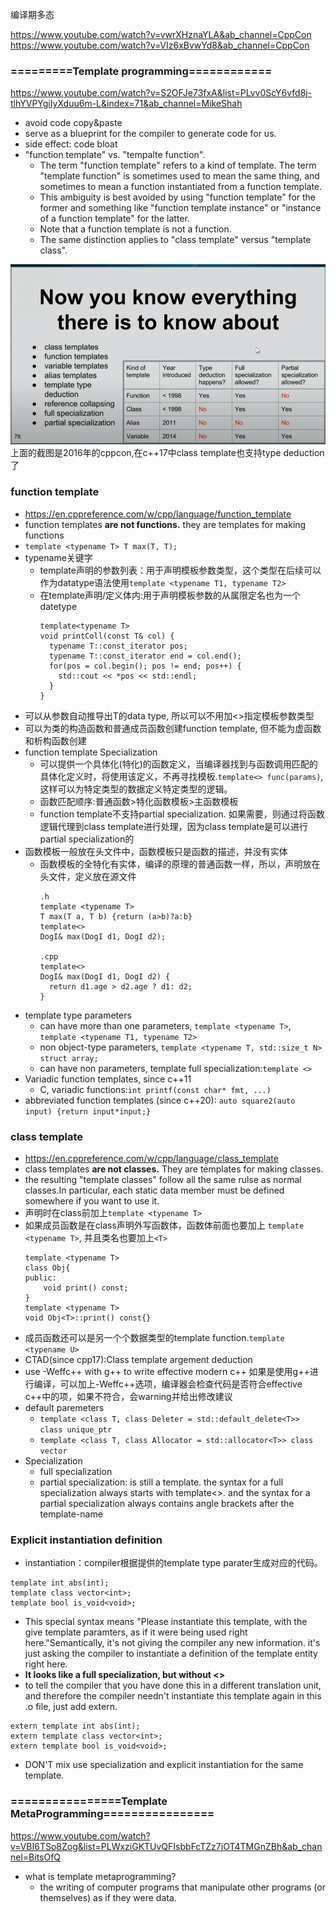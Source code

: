 编译期多态

https://www.youtube.com/watch?v=vwrXHznaYLA&ab_channel=CppCon
https://www.youtube.com/watch?v=VIz6xBvwYd8&ab_channel=CppCon
### =========Template programming============
https://www.youtube.com/watch?v=S2OFJe73fxA&list=PLvv0ScY6vfd8j-tlhYVPYgiIyXduu6m-L&index=71&ab_channel=MikeShah

- avoid code copy&paste
- serve as a blueprint for the compiler to generate code for us.
- side effect: code bloat
- "function template" vs. "tempalte function".
  - The term "function template" refers to a kind of template. The term "template function" is sometimes used to mean the same thing, and sometimes to mean a function instantiated from a function template. 
  - This ambiguity is best avoided by using "function template" for the former and something like "function template instance" or "instance of a function template" for the latter. 
  - Note that a function template is not a function. 
  - The same distinction applies to "class template" versus "template class".

![](images/templates.png)
上面的截图是2016年的cppcon,在c++17中class template也支持type deduction了
### function template
- https://en.cppreference.com/w/cpp/language/function_template
- function templates **are not functions.** they are templates for making functions
- `template <typename T> T max(T, T);`
- typename关键字
  - template声明的参数列表：用于声明模板参数类型，这个类型在后续可以作为datatype语法使用`template <typename T1, typename T2>`
  - 在template声明/定义体内:用于声明模板参数的从属限定名也为一个datetype
    ```
    template<typename T>
    void printColl(const T& col) {
      typename T::const_iterator pos;
      typename T::const_iterator end = col.end();
      for(pos = col.begin(); pos != end; pos++) {
        std::cout << *pos << std::endl;
      }
    }
    ```
- 可以从参数自动推导出T的data type, 所以可以不用加<>指定模板参数类型
- 可以为类的构造函数和普通成员函数创建function template, 但不能为虚函数和析构函数创建
- function template Specialization
  - 可以提供一个具体化(特化)的函数定义，当编译器找到与函数调用匹配的具体化定义时，将使用该定义，不再寻找模板.`template<> func(params)`, 这样可以为特定类型的数据定义特定类型的逻辑。
  - 函数匹配顺序:普通函数>特化函数模板>主函数模板
  - function template不支持partial specialization.
    如果需要，则通过将函数逻辑代理到class template进行处理，因为class template是可以进行partial specialization的
- 函数模板一般放在头文件中，函数模板只是函数的描述，并没有实体
  - 函数模板的全特化有实体，编译的原理的普通函数一样，所以，声明放在头文件，定义放在源文件
       ```
       .h
       template <typename T>
       T max(T a, T b) {return (a>b)?a:b}
       template<> 
       DogI& max(DogI d1, DogI d2);

       .cpp
       template<>
       DogI& max(DogI d1, DogI d2) {
         return d1.age > d2.age ? d1: d2;
       }
       ```
- template type parameters
    - can have more than one parameters, `template <typename T>`, `template <typename T1, typename T2>`
    - non object-type parameters, `template <typename T, std::size_t N> struct array;`
    - can have non parameters, template full specialization:`template <>`
- Variadic function templates, since c++11
  - C, variadic functions:`int printf(const char* fmt, ...)`
- abbreviated function templates (since c++20): `auto square2(auto input) {return input*input;}`
### class template
- https://en.cppreference.com/w/cpp/language/class_template
- class templates **are not classes.** They are templates for making classes.
- the resulting "template classes" follow all the same rulse as normal classes.In particular, each static data member must be defined somewhere if you want to use it.
- 声明时在class前加上`template <typename T>`
- 如果成员函数是在class声明外写函数体，函数体前面也要加上 `template <typename T>`, 并且类名也要加上`<T>`
  ```
  template <typename T>
  class Obj{
  public:
      void print() const;
  }
  template <typename T>
  void Obj<T>::print() const{}
  ```
- 成员函数还可以是另一个个数据类型的template function.`template <typename U>`
- CTAD(since cpp17):Class template argement deduction
- use -Weffc++ with g++ to write effective modern c++
  如果是使用g++进行编译，可以加上-Weffc++选项，编译器会检查代码是否符合effective c++中的项，如果不符合，会warning并给出修改建议
- default paremeters
  - `template <class T, class Deleter = std::default_delete<T>> class unique_ptr`
  - `template <class T, class Allocator = std::allocator<T>> class vector`
- Specialization
  - full specialization
  - partial specialization: is still a template.
    the syntax for a full specialization always starts with template<>. 
    and the syntax for a partial specialization always contains angle brackets after the template-name
### Explicit instantiation definition
- instantiation：compiler根据提供的template type parater生成对应的代码。
```
template int abs(int);
template class vector<int>;
template bool is_void<void>;
```
- This special syntax means "Please instantiate this template, with the give template paramters, as if it were being used right here."Semantically, it's not giving the compiler any new information. it's just asking the compiler to instantiate  a definition of the template entity right here.
- **It looks like a full specialization, but without <>** 
- to tell the compiler that you have done this in a different translation unit, and therefore the compiler needn't instantiate this template again in this .o file, just add extern.
```
extern template int abs(int);
extern template class vector<int>;
extern template bool is_void<void>;
```
- DON'T mix use specialization and explicit instantiation for the same template.
### ================Template MetaProgramming================
https://www.youtube.com/watch?v=VBI6TSo8Zog&list=PLWxziGKTUvQFIsbbFcTZz7jOT4TMGnZBh&ab_channel=BitsOfQ
- what is template metaprogramming?
  - the writing of computer programs that manipulate other programs (or themselves) as if they were data.